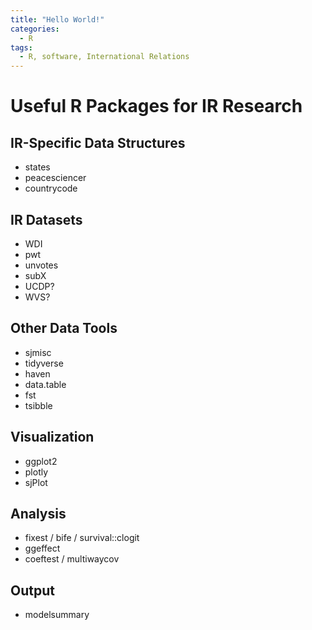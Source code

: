 ```yaml
---
title: "Hello World!"
categories:
  - R
tags:
  - R, software, International Relations
---
```


# Useful R Packages for IR Research

## IR-Specific Data Structures

- states
- peacesciencer
- countrycode

## IR Datasets

- WDI
- pwt
- unvotes
- subX
- UCDP?
- WVS?

## Other Data Tools

- sjmisc
- tidyverse
- haven
- data.table
- fst
- tsibble

## Visualization

- ggplot2
- plotly
- sjPlot

## Analysis

- fixest / bife / survival::clogit
- ggeffect
- coeftest / multiwaycov

## Output

- modelsummary